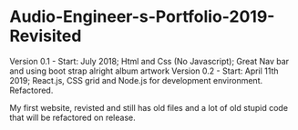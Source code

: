 # Audio-Engineer-s-Portfolio-2019-Revisited

Version 0.1 - Start: July 2018; Html and Css (No Javascript); Great Nav bar and using boot strap alright album artwork
Version 0.2 - Start: April 11th 2019; React.js, CSS grid and Node.js for development environment. Refactored.

My first website, revisted and still has old files and a lot of old stupid code that will be refactored on release.
